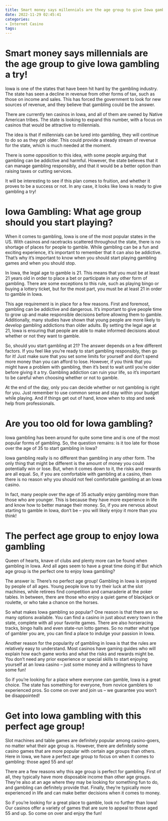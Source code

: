 ```yaml
---
title: Smart money says millennials are the age group to give Iowa gambling a try!
date: 2022-11-29 02:45:41
categories:
- Internet Casino
tags:
---
```



#  Smart money says millennials are the age group to give Iowa gambling a try!

Iowa is one of the states that have been hit hard by the gambling industry. The state has seen a decline in revenue from other forms of tax, such as those on income and sales. This has forced the government to look for new sources of revenue, and they believe that gambling could be the answer.

There are currently ten casinos in Iowa, and all of them are owned by Native American tribes. The state is looking to expand this number, with a focus on casinos that would be attractive to millennials.

The idea is that if millennials can be lured into gambling, they will continue to do so as they get older. This could provide a steady stream of revenue for the state, which is much needed at the moment.

There is some opposition to this idea, with some people arguing that gambling can be addictive and harmful. However, the state believes that it can manage gambling responsibly, and that it would be a better option than raising taxes or cutting services.

It will be interesting to see if this plan comes to fruition, and whether it proves to be a success or not. In any case, it looks like Iowa is ready to give gambling a try!

#  Iowa Gambling: What age group should you start playing?

When it comes to gambling, Iowa is one of the most popular states in the US. With casinos and racetracks scattered throughout the state, there is no shortage of places for people to gamble. While gambling can be a fun and exciting experience, it’s important to remember that it can also be addictive. That’s why it’s important to know when you should start playing gambling games and when you should stop.

In Iowa, the legal age to gamble is 21. This means that you must be at least 21 years old in order to place a bet or participate in any other form of gambling. There are some exceptions to this rule, such as playing bingo or buying a lottery ticket, but for the most part, you must be at least 21 in order to gamble in Iowa.

This age requirement is in place for a few reasons. First and foremost, gambling can be addictive and dangerous. It’s important to give people time to grow up and make responsible decisions before allowing them to gamble. Additionally, many studies have shown that young people are more likely to develop gambling addictions than older adults. By setting the legal age at 21, Iowa is ensuring that people are able to make informed decisions about whether or not they want to gamble.

So, should you start gambling at 21? The answer depends on a few different factors. If you feel like you’re ready to start gambling responsibly, then go for it! Just make sure that you set some limits for yourself and don’t spend more money than you can afford to lose. However, if you think that you might have a problem with gambling, then it’s best to wait until you’re older before giving it a try. Gambling addiction can ruin your life, so it’s important to be careful when choosing whether or not to gamble.

At the end of the day, only you can decide whether or not gambling is right for you. Just remember to use common sense and stay within your budget while playing. And if things get out of hand, know when to stop and seek help from professionals.

#  Are you too old for Iowa gambling?

Iowa gambling has been around for quite some time and is one of the most popular forms of gambling. So, the question remains: is it too late for those over the age of 35 to start gambling in Iowa?

Iowa gambling really is no different than gambling in any other form. The only thing that might be different is the amount of money you could potentially win or lose. But, when it comes down to it, the risks and rewards are all equal. So, if you are comfortable with gambling at a casino, then there is no reason why you should not feel comfortable gambling at an Iowa casino.

In fact, many people over the age of 35 actually enjoy gambling more than those who are younger. This is because they have more experience in life and know how to better manage their money. So, if you are nervous about starting to gamble in Iowa, don’t be – you will likely enjoy it more than you think!

#  The perfect age group to enjoy Iowa gambling

Queen of hearts, knave of clubs and plenty more can be found when gambling in Iowa. And all ages seem to have a great time doing it! But which age group is the perfect one to enjoy Iowa gambling?

The answer is: There’s no perfect age group! Gambling in Iowa is enjoyed by people of all ages. Young people love to try their luck at the slot machines, while retirees find competition and camaraderie at the poker tables. In between, there are those who enjoy a quiet game of blackjack or roulette, or who take a chance on the horses.

So what makes Iowa gambling so popular? One reason is that there are so many options available. You can find a casino in just about every town in the state, complete with all your favorite games. There are also horseracing tracks, bingo halls and even state-run lotto games. So no matter what type of gambler you are, you can find a place to indulge your passion in Iowa.

Another reason for the popularity of gambling in Iowa is that the rules are relatively easy to understand. Most casinos have gaming guides who will explain how each game works and what the risks and rewards might be. You don’t need any prior experience or special skills to start enjoying yourself at an Iowa casino – just some money and a willingness to have some fun!

So if you’re looking for a place where everyone can gamble, Iowa is a great choice. The state has something for everyone, from novice gamblers to experienced pros. So come on over and join us – we guarantee you won’t be disappointed!

#  Get into Iowa gambling with this perfect age group!

Slot machines and table games are definitely popular among casino-goers, no matter what their age group is. However, there are definitely some casino games that are more popular with certain age groups than others. Here in Iowa, we have a perfect age group to focus on when it comes to gambling: those aged 55 and up!

There are a few reasons why this age group is perfect for gambling. First of all, they typically have more disposable income than other age groups. They’re also at an age where they may be looking for something fun to do, and gambling can definitely provide that. Finally, they’re typically more experienced in life and can make better decisions when it comes to money.

So if you’re looking for a great place to gamble, look no further than Iowa! Our casinos offer a variety of games that are sure to appeal to those aged 55 and up. So come on over and enjoy the fun!